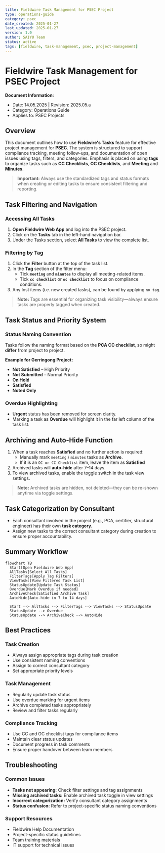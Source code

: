 ```yaml
---
title: Fieldwire Task Management for PSEC Project
type: operations-guide
category: psec
date_created: 2025-01-27
last_updated: 2025-01-27
version: 1.0
author: SAIYU Team
status: active
tags: [fieldwire, task-management, psec, project-management]
---
```


# Fieldwire Task Management for PSEC Project

**Document Information:**
- Date: 14.05.2025 | Revision: 2025.05.a
- Category: Operations Guide
- Applies to: PSEC Projects

## Overview

This document outlines how to use **Fieldwire's Tasks** feature for effective project management for **PSEC**. The system is structured to support compliance tracking, meeting follow-ups, and documentation of open issues using tags, filters, and categories. Emphasis is placed on using **tags** to organize tasks such as **CC Checklists**, **OC Checklists**, and **Meeting** and **Minutes**.

> **Important:** Always use the standardized tags and status formats when creating or editing tasks to ensure consistent filtering and reporting.

## Task Filtering and Navigation

### Accessing All Tasks

1. **Open Fieldwire Web App** and log into the PSEC project.
2. Click on the **Tasks** tab in the left-hand navigation bar.
3. Under the Tasks section, select **All Tasks** to view the complete list.

### Filtering by Tag

1. Click the **Filter** button at the top of the task list.
2. In the **Tag** section of the filter menu:
   - Tick **`meeting`** and **`minutes`** to display all meeting-related items.
   - Tick **`cc checklist`** or **`oc checklist`** to focus on compliance conditions.
3. Any lost items (i.e. new created tasks), can be found by applying `no tag`.

> **Note:** Tags are essential for organizing task visibility—always ensure tasks are properly tagged when created.

## Task Status and Priority System

### Status Naming Convention

Tasks follow the naming format based on the **PCA CC checklist**, so might **differ** from project to project.

**Example for Gerringong Project:**
- **Not Satisfied** – High Priority
- **Not Submitted** – Normal Priority
- **On Hold**
- **Satisfied**
- **Noted Only**

### Overdue Highlighting

- **Urgent** status has been removed for screen clarity.
- Marking a task as **Overdue** will highlight it in the far left column of the task list.

## Archiving and Auto-Hide Function

1. When a task reaches **Satisfied** and no further action is required:
   - Manually mark `meeting` / `minutes` tasks as **Archive**.
   - If it is an `OC or CC Checklist` item, leave the item as **Satisfied**
2. Archived tasks will **auto-hide** after 7–14 days.
3. To view archived tasks, enable the toggle switch in the task view settings.

> **Note:** Archived tasks are hidden, not deleted—they can be re-shown anytime via toggle settings.

## Task Categorization by Consultant

- Each consultant involved in the project (e.g., PCA, certifier, structural engineer) has their own **task category**.
- Assign new tasks to the correct consultant category during creation to ensure proper accountability.

## Summary Workflow

```mermaid
flowchart TB
  Start[Open Fieldwire Web App]
  AllTasks[Select All Tasks]
  FilterTags[Apply Tag Filters]
  ViewTasks[View Filtered Task List]
  StatusUpdate[Update Task Status]
  Overdue[Mark Overdue if needed]
  ArchiveCheck[Satisfied Archive Task]
  AutoHide[Auto-hide in 7 to 14 days]
  
  Start --> AllTasks --> FilterTags --> ViewTasks --> StatusUpdate
  StatusUpdate --> Overdue
  StatusUpdate --> ArchiveCheck --> AutoHide
```

## Best Practices

### Task Creation
- Always assign appropriate tags during task creation
- Use consistent naming conventions
- Assign to correct consultant category
- Set appropriate priority levels

### Task Management
- Regularly update task status
- Use overdue marking for urgent items
- Archive completed tasks appropriately
- Review and filter tasks regularly

### Compliance Tracking
- Use CC and OC checklist tags for compliance items
- Maintain clear status updates
- Document progress in task comments
- Ensure proper handover between team members

## Troubleshooting

### Common Issues
- **Tasks not appearing:** Check filter settings and tag assignments
- **Missing archived tasks:** Enable archived task toggle in view settings
- **Incorrect categorization:** Verify consultant category assignments
- **Status confusion:** Refer to project-specific status naming conventions

### Support Resources
- Fieldwire Help Documentation
- Project-specific status guidelines
- Team training materials
- IT support for technical issues